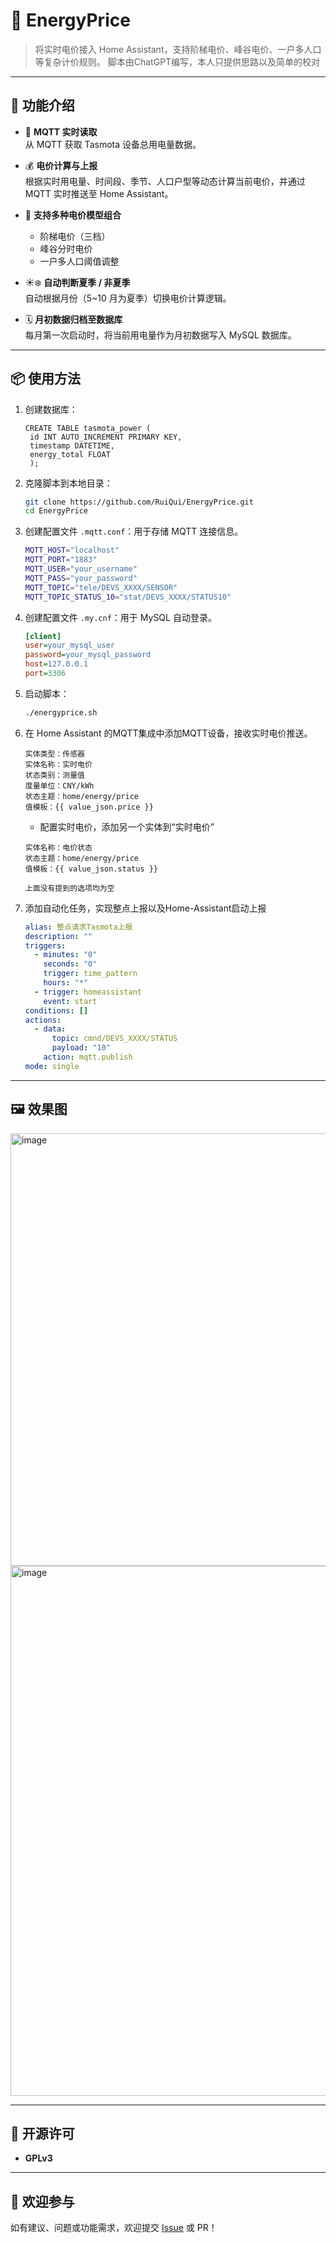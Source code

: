 # 🔌 EnergyPrice

> 将实时电价接入 Home Assistant，支持阶梯电价、峰谷电价、一户多人口等复杂计价规则。
> 脚本由ChatGPT编写，本人只提供思路以及简单的校对

---

## 🚀 功能介绍

- 📡 **MQTT 实时读取**  
  从 MQTT 获取 Tasmota 设备总用电量数据。

- 💰 **电价计算与上报**  
  根据实时用电量、时间段、季节、人口户型等动态计算当前电价，并通过 MQTT 实时推送至 Home Assistant。

- 🧮 **支持多种电价模型组合**  
  - 阶梯电价（三档）
  - 峰谷分时电价
  - 一户多人口阈值调整

- ☀️❄️ **自动判断夏季 / 非夏季**  
  自动根据月份（5~10 月为夏季）切换电价计算逻辑。

- 🗓️ **月初数据归档至数据库**  
  每月第一次启动时，将当前用电量作为月初数据写入 MySQL 数据库。

---

## 📦 使用方法

1. 创建数据库：
   ```
   CREATE TABLE tasmota_power (
    id INT AUTO_INCREMENT PRIMARY KEY,
    timestamp DATETIME,
    energy_total FLOAT
    );
   ```
2. 克隆脚本到本地目录：

   ```bash
   git clone https://github.com/RuiQui/EnergyPrice.git
   cd EnergyPrice
   ```

3. 创建配置文件 `.mqtt.conf`：用于存储 MQTT 连接信息。

   ```bash
   MQTT_HOST="localhost"
   MQTT_PORT="1883"
   MQTT_USER="your_username"
   MQTT_PASS="your_password"
   MQTT_TOPIC="tele/DEVS_XXXX/SENSOR"
   MQTT_TOPIC_STATUS_10="stat/DEVS_XXXX/STATUS10"
   ```

4. 创建配置文件 `.my.cnf`：用于 MySQL 自动登录。

   ```ini
   [client]
   user=your_mysql_user
   password=your_mysql_password
   host=127.0.0.1
   port=3306
   ```

5. 启动脚本：

   ```bash
   ./energyprice.sh
   ```

6. 在 Home Assistant 的MQTT集成中添加MQTT设备，接收实时电价推送。
   ```
   实体类型：传感器
   实体名称：实时电价
   状态类别：测量值
   度量单位：CNY/kWh
   状态主题：home/energy/price
   值模板：{{ value_json.price }}
   ```
   - 配置实时电价，添加另一个实体到“实时电价”
   ```
   实体名称：电价状态
   状态主题：home/energy/price
   值模板：{{ value_json.status }}

   上面没有提到的选项均为空
   ```
   
7. 添加自动化任务，实现整点上报以及Home-Assistant启动上报
   ```yaml
   alias: 整点请求Tasmota上报
   description: ""
   triggers:
     - minutes: "0"
       seconds: "0"
       trigger: time_pattern
       hours: "*"
     - trigger: homeassistant
       event: start
   conditions: []
   actions:
     - data:
         topic: cmnd/DEVS_XXXX/STATUS
         payload: "10"
       action: mqtt.publish
   mode: single
   ```

---

## 🖼️ 效果图

<img width="1027" height="692" alt="image" src="https://github.com/user-attachments/assets/7c190260-b9dd-4360-861b-382c4b0141aa" />
<img width="1277" height="848" alt="image" src="https://github.com/user-attachments/assets/5db61ef0-b053-43e3-b8cc-e5081356010f" />


---

## 📄 开源许可


* **GPLv3**


---

## 🙌 欢迎参与

如有建议、问题或功能需求，欢迎提交 [Issue](https://github.com/RuiQui/EnergyPrice/issues) 或 PR！

